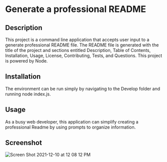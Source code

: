 # Generate a professional README

## Description
This project is a command line application that accepts user input to a generate professional README file. The README file is generated with the title of the project and sections entitled Description, Table of Contents, Installation, Usage, License, Contributing, Tests, and Questions. This project is powered by Node.

## Installation
The environment can be run simply by navigating to the Develop folder and running node index.js.

## Usage 
As a busy web developer, this application can simplify creating a professional Readme by using prompts to organize information.

## Screenshot 


![Screen Shot 2021-12-10 at 12 08 12 PM](https://user-images.githubusercontent.com/91156023/145614298-be4dc63a-8583-4d0e-8bfb-73c676972039.png)
